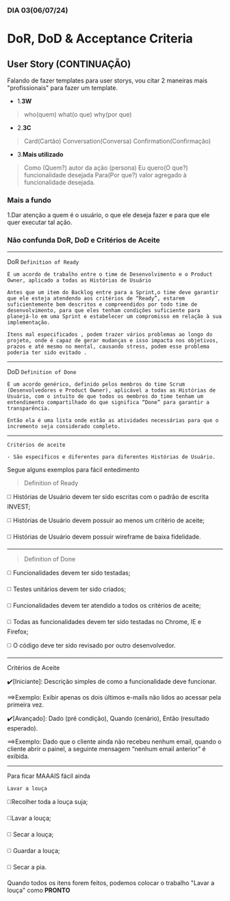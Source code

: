 ### DIA 03(06/07/24)

# DoR, DoD & Acceptance Criteria

## User Story (CONTINUAÇÃO)

Falando de fazer templates para user storys, vou citar 2 maneiras mais "profissionais" para fazer um template.

- 1.**3W**

> who(quem)
> what(o que)
> why(por que)

- 2.**3C**

> Card(Cartão)
> Conversation(Conversa)
> Confirmation(Confirmação)

- 3.**Mais utilizado**

> Como (Quem?) autor da ação (persona)
> Eu quero(O que?) funcionalidade desejada
> Para(Por que?) valor agregado à funcionalidade desejada.

### Mais a fundo

1.Dar atenção a quem é o usuário, o que ele deseja fazer e para que ele quer executar tal ação.


### Não confunda DoR, DoD e Critérios de Aceite
-----------------
DoR `Definition of Ready`

    É um acordo de trabalho entre o time de Desenvolvimento e o Product Owner, aplicado a todas as Histórias de Usuário

    Antes que um item do Backlog entre para a Sprint,o time deve garantir que ele esteja atendendo aos critérios de “Ready”, estarem suficientemente bem descritos e compreendidos por todo time de desenvolvimento, para que eles tenham condições suficiente para planejá-lo em uma Sprint e estabelecer um compromisso em relação à sua implementação.

    Itens mal especificados , podem trazer vários problemas ao longo do projeto, onde é capaz de gerar mudanças e isso impacta nos objetivos, prazos e até mesmo no mental, causando stress, podem esse problema poderia ter sido evitado .

---------
DoD `Definition of Done`

    É um acordo genérico, definido pelos membros do time Scrum (Desenvolvedores e Product Owner), aplicável a todas as Histórias de Usuário, com o intuito de que todos os membros do time tenham um entendimento compartilhado do que significa “Done” para garantir a transparência.

    Então ela é uma lista onde estão as atividades necessárias para que o incremento seja considerado completo.

--------------
 `Critérios de aceite` 

    - São específicos e diferentes para diferentes Histórias de Usuário.

 Segue alguns exemplos para fácil entedimento

 > Definition of Ready

◻️ Histórias de Usuário devem ter sido escritas com o padrão de escrita INVEST;

◻️ Histórias de Usuário devem possuir ao menos um critério de aceite;

◻️ Histórias de Usuário devem possuir wireframe de baixa fidelidade.

---
> Definition of Done

◻️ Funcionalidades devem ter sido testadas;

◻️ Testes unitários devem ter sido criados;

◻️ Funcionalidades devem ter atendido a todos os critérios de aceite;

◻️ Todas as funcionalidades devem ter sido testadas no Chrome, IE e Firefox;

◻️ O código deve ter sido revisado por outro desenvolvedor.

--------
Critérios de Aceite

✔️[Iniciante]: Descrição simples de como a funcionalidade deve funcionar.

⟹Exemplo: Exibir apenas os dois últimos e-mails não lidos ao acessar pela primeira vez.

✔️[Avançado]: Dado (pré condição), Quando (cenário), Então (resultado esperado).

⟹Exemplo: Dado que o cliente ainda não recebeu nenhum email, quando o cliente abrir o painel, a seguinte mensagem “nenhum email anterior” é exibida.

---------
Para ficar MAAAIS  fácil ainda

    Lavar a louça

◻️Recolher toda a louça suja;

◻️️Lavar a louça;

◻️ Secar a louça;

◻️ ️️Guardar a louça;

◻️ Secar a pia.

Quando todos os itens forem feitos, podemos colocar o trabalho "Lavar a louça" como **PRONTO**